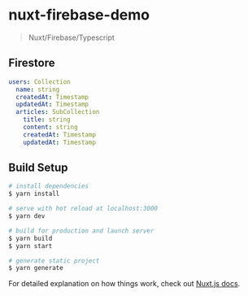 # nuxt-firebase-demo

> Nuxt/Firebase/Typescript

## Firestore
``` yml
users: Collection
  name: string
  createdAt: Timestamp
  updatedAt: Timestamp
  articles: SubCollection
    title: string
    content: string
    createdAt: Timestamp
    updatedAt: Timestamp
```

## Build Setup

``` bash
# install dependencies
$ yarn install

# serve with hot reload at localhost:3000
$ yarn dev

# build for production and launch server
$ yarn build
$ yarn start

# generate static project
$ yarn generate
```

For detailed explanation on how things work, check out [Nuxt.js docs](https://nuxtjs.org).
